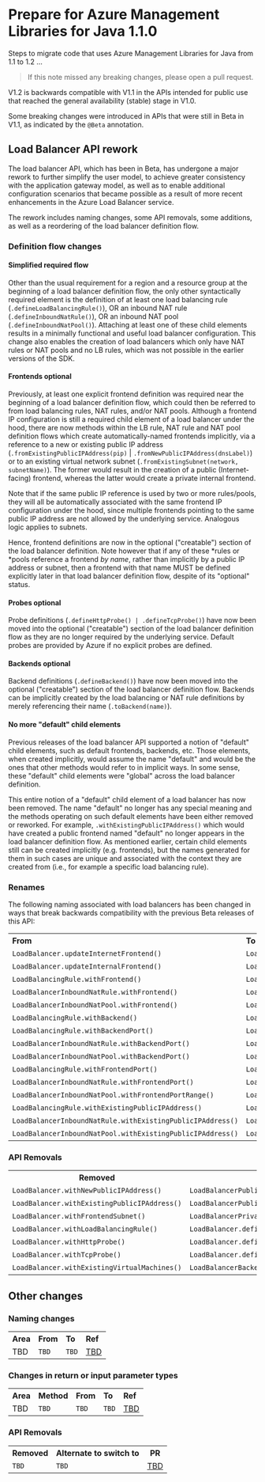 # Prepare for Azure Management Libraries for Java 1.1.0 #

Steps to migrate code that uses Azure Management Libraries for Java from 1.1 to 1.2 ...

> If this note missed any breaking changes, please open a pull request.


V1.2 is backwards compatible with V1.1 in the APIs intended for public use that reached the general availability (stable) stage in V1.0. 

Some breaking changes were introduced in APIs that were still in Beta in V1.1, as indicated by the `@Beta` annotation.

## Load Balancer API rework

The load balancer API, which has been in Beta, has undergone a major rework to further simplify the user model, to achieve greater consistency with 
the application gateway model, as well as to enable additional configuration scenarios that became possible as a result of more recent enhancements
in the Azure Load Balancer service.

The rework includes naming changes, some API removals, some additions, as well as a reordering of the load balancer definition flow.


### Definition flow changes

#### Simplified required flow

Other than the usual requirement for a region and a resource group at the beginning of a load balancer definition flow, the only other syntactically required element is the definition of at least one load balancing rule (`.defineLoadBalancingRule()`), OR an inbound NAT rule (`.defineInboundNatRule()`), OR an inbound NAT pool (`.defineInboundNatPool()`). Attaching at least one of these child elements results in a minimally functional and useful load balancer configuration. This change also enables the creation of load balancers which only have NAT rules or NAT pools and no LB rules, which was not possible in the earlier versions of the SDK. 

#### Frontends optional

Previously, at least one explicit frontend definition was required near the beginning of a load balancer definition flow, which could then be referred to from load balancing rules, NAT rules, and/or NAT pools. Although a frontend IP configuration is still a required child element of a load balancer under the hood, there are now methods within the LB rule, NAT rule and NAT pool definition flows which create automatically-named frontends implicitly, via a reference to a new or existing public IP address (`.fromExistingPublicIPAddress(pip)` | `.fromNewPublicIPAddress(dnsLabel)`) or to an existing virtual network subnet (`.fromExistingSubnet(network, subnetName)`). The former would result in the creation of a public (Internet-facing) frontend, whereas the latter would create a private internal frontend.

Note that if the same public IP reference is used by two or more rules/pools, they will all be automatically associated with the same frontend IP configuration under the hood, since multiple frontends pointing to the same public IP address are not allowed by the underlying service. Analogous logic applies to subnets.

Hence, frontend definitions are now in the optional ("creatable") section of the load balancer definition. Note however that if any of these \*rules or \*pools reference a frontend *by name*, rather than implicitly by a public IP address or subnet, then a frontend with that name MUST be defined explicitly later in that load balancer definition flow, despite of its "optional" status.

#### Probes optional
Probe definitions (`.defineHttpProbe() | .defineTcpProbe()`) have now been moved into the optional ("creatable") section of the load balancer definition flow as they are no longer required by the underlying service. Default probes are provided by Azure if no explicit probes are defined.

#### Backends optional
Backend definitions (`.defineBackend()`) have now been moved into the optional ("creatable") section of the load balancer definition flow. Backends can be implicitly created by the load balancing or NAT rule definitions by merely referencing their name (`.toBackend(name)`).

#### No more "default" child elements
Previous releases of the load balancer API supported a notion of "default" child elements, such as default frontends, backends, etc. Those elements, when created implicitly, would assume the name "default" and would be the ones that other methods would refer to in implicit ways. In some sense, these "default" child elements were "global" across the load balancer definition.

This entire notion of a "default" child element of a load balancer has now been removed. The name "default" no longer has any special meaning and the methods operating on such default elements have been either removed or reworked. For example, `.withExistingPublicIPAddress()` which would have created a public frontend named "default" no longer appears in the load balancer definition flow. As mentioned earlier, certain child elements still can be created implicitly (e.g. frontends), but the names generated for them in such cases are unique and associated with the context they are created from (i.e., for example a specific load balancing rule).


### Renames

The following naming associated with load balancers has been changed in ways that break backwards compatibility with the previous Beta releases of this API:

<table>
  <tr>
    <th align=left>From</th>
    <th align=left>To</th>
    <th align=left>Ref</th>
  </tr>
  <tr>
      <td><code>LoadBalancer.updateInternetFrontend()</code></td>
      <td><code>LoadBalancer.updatePublicFrontend()</code></td>
      <td><a href="https://github.com/Azure/azure-sdk-for-java/pull/1773/commits/1c147f279776b12bbfca8009795f2b49041bf25b">bf25b</a></td>
  </tr>
  <tr>
      <td><code>LoadBalancer.updateInternalFrontend()</code></td>
      <td><code>LoadBalancer.updatePrivateFrontend()</code></td>
      <td><a href="https://github.com/Azure/azure-sdk-for-java/pull/1773/commits/1c147f279776b12bbfca8009795f2b49041bf25b">bf25b</a></td>
  </tr>
  <tr>
      <td><code>LoadBalancingRule.withFrontend()</code></td>
      <td><code>LoadBalancingRule.fromFrontend()</code></td>
      <td><a href="https://github.com/Azure/azure-sdk-for-java/pull/1773/commits/687fef73af7cd1921a7d3da224a317a1152bd408">bd408</a></td>
  </tr>
  <tr>
      <td><code>LoadBalancerInboundNatRule.withFrontend()</code></td>
      <td><code>LoadBalancerRuleInboundNatRule.fromFrontend()</code></td>
      <td><a href="https://github.com/Azure/azure-sdk-for-java/pull/1773/commits/687fef73af7cd1921a7d3da224a317a1152bd408">bd408</a></td>
  </tr>
  <tr>
      <td><code>LoadBalancerInboundNatPool.withFrontend()</code></td>
      <td><code>LoadBalancerRuleInboundNatPool.fromFrontend()</code></td>
      <td><a href="https://github.com/Azure/azure-sdk-for-java/pull/1773/commits/687fef73af7cd1921a7d3da224a317a1152bd408">bd408</a></td>
  </tr>
  <tr>
      <td><code>LoadBalancingRule.withBackend()</code></td>
      <td><code>LoadBalancingRule.toBackend()</code></td>
      <td><a href="https://github.com/Azure/azure-sdk-for-java/pull/1773/commits/6fe1735480480b08c0733d707338fbb981b1e97e">1e97e</a></td>
  </tr>
  <tr>
      <td><code>LoadBalancingRule.withBackendPort()</code></td>
      <td><code>LoadBalancingRule.toBackendPort()</code></td>
      <td><a href="https://github.com/Azure/azure-sdk-for-java/pull/1773/commits/9299b33b0c04b11b35030d2b881fbd2651e047e9">047e9</a></td>
  </tr>
  <tr>
      <td><code>LoadBalancerInboundNatRule.withBackendPort()</code></td>
      <td><code>LoadBalancerInboundNatRule.toBackendPort()</code></td>
      <td><a href="https://github.com/Azure/azure-sdk-for-java/pull/1773/commits/9299b33b0c04b11b35030d2b881fbd2651e047e9">047e9</a></td>
  </tr>
  <tr>
      <td><code>LoadBalancerInboundNatPool.withBackendPort()</code></td>
      <td><code>LoadBalancerInboundNatPool.toBackendPort()</code></td>
      <td><a href="https://github.com/Azure/azure-sdk-for-java/pull/1773/commits/9299b33b0c04b11b35030d2b881fbd2651e047e9">047e9</a></td>
  </tr>
  <tr>
      <td><code>LoadBalancingRule.withFrontendPort()</code></td>
      <td><code>LoadBalancingRule.fromFrontendPort()</code></td>
      <td><a href="https://github.com/Azure/azure-sdk-for-java/pull/1773/commits/e495e2ae2ab1c28b744d49f2be0fc42daa5951b2">951b2</a></td>
  </tr>
  <tr>
      <td><code>LoadBalancerInboundNatRule.withFrontendPort()</code></td>
      <td><code>LoadBalancerInboundNatRule.fromFrontendPort()</code></td>
      <td><a href="https://github.com/Azure/azure-sdk-for-java/pull/1773/commits/e495e2ae2ab1c28b744d49f2be0fc42daa5951b2">951b2</a></td>
  </tr>
  <tr>
      <td><code>LoadBalancerInboundNatPool.withFrontendPortRange()</code></td>
      <td><code>LoadBalancerInboundNatPool.fromFrontendPortRange()</code></td>
      <td><a href="https://github.com/Azure/azure-sdk-for-java/pull/1773/commits/7fff98060f6a72462d266d716be6d8f995f52da0">52da0</a></td>
  </tr>
  <tr>
      <td><code>LoadBalancingRule.withExistingPublicIPAddress()</code></td>
      <td><code>LoadBalancingRule.fromExistingPublicIPAddress()</code></td>
      <td><a href="https://github.com/Azure/azure-sdk-for-java/pull/1814/commits/bb3df1a20834397d0ccc0279ab25a8e9c937ef84">7ef84</a></td>
  </tr>
  <tr>
      <td><code>LoadBalancerInboundNatRule.withExistingPublicIPAddress()</code></td>
      <td><code>LoadBalancerInboundNatRule.fromExistingPublicIPAddress()</code></td>
      <td><a href="https://github.com/Azure/azure-sdk-for-java/pull/1814/commits/bb3df1a20834397d0ccc0279ab25a8e9c937ef84">7ef84</a></td>
  </tr>
  <tr>
      <td><code>LoadBalancerInboundNatPool.withExistingPublicIPAddress()</code></td>
      <td><code>LoadBalancerInboundNatPool.fromExistingPublicIPAddress()</code></td>
      <td><a href="https://github.com/Azure/azure-sdk-for-java/pull/1814/commits/bb3df1a20834397d0ccc0279ab25a8e9c937ef84">7ef84</a></td>
  </tr>
 
</table>

### API Removals

<table>
  <tr>
    <th>Removed</th>
    <th>Alternate to switch to</th>
    <th>PR</th>
  </tr>
  <tr>
    <td><code>LoadBalancer.withNewPublicIPAddress()</code></td>
    <td><code>LoadBalancerPublicFrontend.withNewPublicIPAddress()</code></td>
    <td><a href="https://github.com/Azure/azure-sdk-for-java/pull/1814/commits/07267a06a7b5d54687e5ce7ddbb6fe0f54d378d0">378d0</a></td>
  </tr>
  <tr>
    <td><code>LoadBalancer.withExistingPublicIPAddress()</code></td>
    <td><code>LoadBalancerPublicFrontend.withExistingPublicIPAddress()</code></td>
    <td><a href="https://github.com/Azure/azure-sdk-for-java/pull/1814/commits/07267a06a7b5d54687e5ce7ddbb6fe0f54d378d0">378d0</a></td>
  </tr>
  <tr>
    <td><code>LoadBalancer.withFrontendSubnet()</code></td>
    <td><code>LoadBalancerPrivateFrontend.withExistingSubnet()</code></td>
    <td><a href="https://github.com/Azure/azure-sdk-for-java/pull/1814/commits/7435a71181b5d8506b9f2d54c57b19da3d7da5cf">378d0</a></td>
  </tr>  
  <tr>
    <td><code>LoadBalancer.withLoadBalancingRule()</code></td>
    <td><code>LoadBalancer.defineLoadBalancingRule()</code></td>
    <td><a href="https://github.com/Azure/azure-sdk-for-java/pull/1773/commits/4d05d7793ac4db9cd409b071e260da08d15dc191">dc191</a></td>
  </tr>
  <tr>
    <td><code>LoadBalancer.withHttpProbe()</code></td>
    <td><code>LoadBalancer.defineHttpProbe()</code></td>
    <td><a href="https://github.com/Azure/azure-sdk-for-java/pull/1773/commits/68bddde8fd8298ee76f7f712ab92d2fb5d90b802">0b802</a></td>
  </tr>
  <tr>
    <td><code>LoadBalancer.withTcpProbe()</code></td>
    <td><code>LoadBalancer.defineTcpProbe()</code></td>
    <td><a href="https://github.com/Azure/azure-sdk-for-java/pull/1773/commits/68bddde8fd8298ee76f7f712ab92d2fb5d90b802">0b802</a></td>
  </tr>
  <tr>
    <td><code>LoadBalancer.withExistingVirtualMachines()</code></td>
    <td><code>LoadBalancerBackend.withExistingVirtualMachines()</code></td>
    <td><a href="https://github.com/Azure/azure-sdk-for-java/pull/1814/commits/40696a75aa6c3395f323d242d13fb0ded867a80c">7a80c</a></td>
  </tr>
</table>


## Other changes
### Naming changes

<table>
  <tr>
    <th align=left>Area</th>
    <th align=left>From</th>
    <th align=left>To</th>
    <th align=left>Ref</th>
  </tr>
  <tr>
      <td>TBD</td>
      <td><code>TBD</code></td>
      <td><code>TBD</code></td>
      <td><a href="">TBD</a></td>
  </tr>
</table>


### Changes in return or input parameter types

<table>
  <tr>
    <th align=left>Area</th>
    <th align=left>Method</th>
    <th align=left>From</th>
    <th align=left>To</th>
    <th align=left>Ref</th>
  </tr>
  <tr>
    <td>TBD</td>
    <td><code>TBD</code></td>
    <td><code>TBD</code></td>
    <td><code>TBD</code></td>
    <td><a href="">TBD</a></td>
  </tr>
</table>


### API Removals

<table>
  <tr>
    <th>Removed</th>
    <th>Alternate to switch to</th>
    <th>PR</th>
  </tr>
  <tr>
    <td><code>TBD</code></td>
    <td><code>TBD</code></td>
    <td><a href="">TBD</a></td>
  </tr>
</table>

